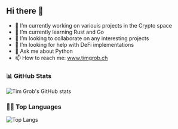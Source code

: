 ## Hi there 👋

- 🔭 I’m currently working on variouis projects in the Crypto space
- 🌱 I’m currently learning Rust and Go
- 👯 I’m looking to collaborate on any interesting projects
- 🤔 I’m looking for help with DeFi implementations
- 💬 Ask me about Python
- 📫 How to reach me: www.timgrob.ch

### 📊 GitHub Stats

![Tim Grob's GitHub stats](https://github-readme-stats.vercel.app/api?username=timgrob&show_icons=true&theme=tokyonight)

### 🧑‍💻 Top Languages

![Top Langs](https://github-readme-stats.vercel.app/api/top-langs/?username=timgrob&layout=compact&theme=tokyonight)
<!--
**timgrob/timgrob** is a ✨ _special_ ✨ repository because its `README.md` (this file) appears on your GitHub profile.

Here are some ideas to get you started:

- 🔭 I’m currently working on ...
- 🌱 I’m currently learning ...
- 👯 I’m looking to collaborate on ...
- 🤔 I’m looking for help with ...
- 💬 Ask me about ...
- 📫 How to reach me: ...
- 😄 Pronouns: ...
- ⚡ Fun fact: ...
-->

